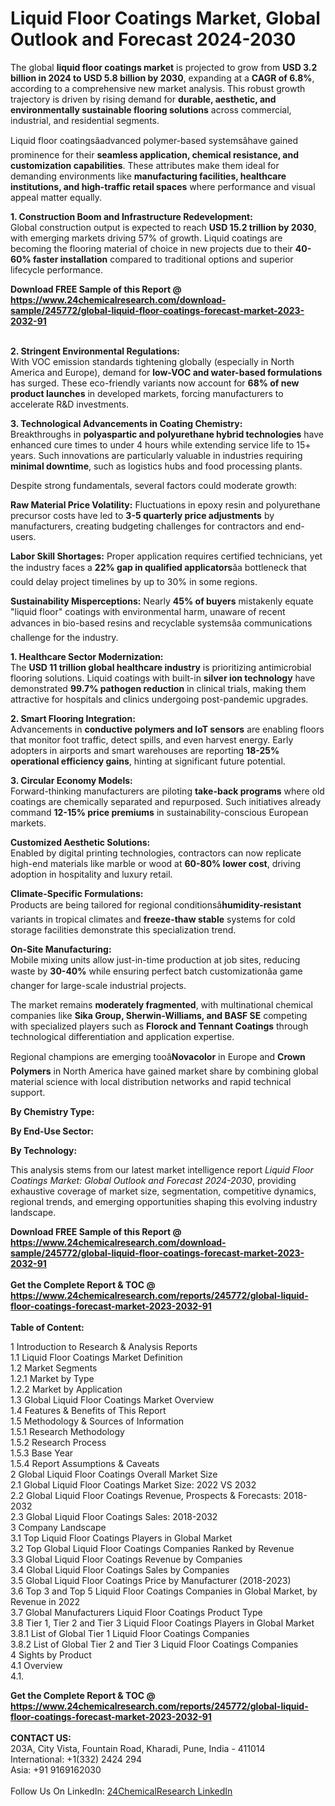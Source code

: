 <h1>Liquid Floor Coatings Market, Global Outlook and Forecast 2024-2030</h1><p>The global <strong>liquid floor coatings market</strong> is projected to grow from <strong>USD 3.2 billion in 2024 to USD 5.8 billion by 2030</strong>, expanding at a <strong>CAGR of 6.8%</strong>, according to a comprehensive new market analysis. This robust growth trajectory is driven by rising demand for <strong>durable, aesthetic, and environmentally sustainable flooring solutions</strong> across commercial, industrial, and residential segments.</p><p>Liquid floor coatingsâadvanced polymer-based systemsâhave gained prominence for their <strong>seamless application, chemical resistance, and customization capabilities</strong>. These attributes make them ideal for demanding environments like <strong>manufacturing facilities, healthcare institutions, and high-traffic retail spaces</strong> where performance and visual appeal matter equally.</p><p><strong>1. Construction Boom and Infrastructure Redevelopment:</strong><br>
Global construction output is expected to reach <strong>USD 15.2 trillion by 2030</strong>, with emerging markets driving 57% of growth. Liquid coatings are becoming the flooring material of choice in new projects due to their <strong>40-60% faster installation</strong> compared to traditional options and superior lifecycle performance.</p><div><b>Download FREE Sample of this Report @ 
            <a href="https://www.24chemicalresearch.com/download-sample/245772/global-liquid-floor-coatings-forecast-market-2023-2032-91">
            https://www.24chemicalresearch.com/download-sample/245772/global-liquid-floor-coatings-forecast-market-2023-2032-91</a></b></div><br><p><strong>2. Stringent Environmental Regulations:</strong><br>
With VOC emission standards tightening globally (especially in North America and Europe), demand for <strong>low-VOC and water-based formulations</strong> has surged. These eco-friendly variants now account for <strong>68% of new product launches</strong> in developed markets, forcing manufacturers to accelerate R&amp;D investments.</p><p><strong>3. Technological Advancements in Coating Chemistry:</strong><br>
Breakthroughs in <strong>polyaspartic and polyurethane hybrid technologies</strong> have enhanced cure times to under 4 hours while extending service life to 15+ years. Such innovations are particularly valuable in industries requiring <strong>minimal downtime</strong>, such as logistics hubs and food processing plants.</p><p>Despite strong fundamentals, several factors could moderate growth:</p><p><strong>Raw Material Price Volatility:</strong> Fluctuations in epoxy resin and polyurethane precursor costs have led to <strong>3-5 quarterly price adjustments</strong> by manufacturers, creating budgeting challenges for contractors and end-users.</p><p><strong>Labor Skill Shortages:</strong> Proper application requires certified technicians, yet the industry faces a <strong>22% gap in qualified applicators</strong>âa bottleneck that could delay project timelines by up to 30% in some regions.</p><p><strong>Sustainability Misperceptions:</strong> Nearly <strong>45% of buyers</strong> mistakenly equate "liquid floor" coatings with environmental harm, unaware of recent advances in bio-based resins and recyclable systemsâa communications challenge for the industry.</p><p><strong>1. Healthcare Sector Modernization:</strong><br>
The <strong>USD 11 trillion global healthcare industry</strong> is prioritizing antimicrobial flooring solutions. Liquid coatings with built-in <strong>silver ion technology</strong> have demonstrated <strong>99.7% pathogen reduction</strong> in clinical trials, making them attractive for hospitals and clinics undergoing post-pandemic upgrades.</p><p><strong>2. Smart Flooring Integration:</strong><br>
Advancements in <strong>conductive polymers and IoT sensors</strong> are enabling floors that monitor foot traffic, detect spills, and even harvest energy. Early adopters in airports and smart warehouses are reporting <strong>18-25% operational efficiency gains</strong>, hinting at significant future potential.</p><p><strong>3. Circular Economy Models:</strong><br>
Forward-thinking manufacturers are piloting <strong>take-back programs</strong> where old coatings are chemically separated and repurposed. Such initiatives already command <strong>12-15% price premiums</strong> in sustainability-conscious European markets.</p><p><strong>Customized Aesthetic Solutions:</strong><br>
    Enabled by digital printing technologies, contractors can now replicate high-end materials like marble or wood at <strong>60-80% lower cost</strong>, driving adoption in hospitality and luxury retail.</p><p><strong>Climate-Specific Formulations:</strong><br>
    Products are being tailored for regional conditionsâ<strong>humidity-resistant</strong> variants in tropical climates and <strong>freeze-thaw stable</strong> systems for cold storage facilities demonstrate this specialization trend.</p><p><strong>On-Site Manufacturing:</strong><br>
    Mobile mixing units allow just-in-time production at job sites, reducing waste by <strong>30-40%</strong> while ensuring perfect batch customizationâa game changer for large-scale industrial projects.</p><p>The market remains <strong>moderately fragmented</strong>, with multinational chemical companies like <strong>Sika Group, Sherwin-Williams, and BASF SE</strong> competing with specialized players such as <strong>Florock and Tennant Coatings</strong> through technological differentiation and application expertise.</p><p>Regional champions are emerging tooâ<strong>Novacolor</strong> in Europe and <strong>Crown Polymers</strong> in North America have gained market share by combining global material science with local distribution networks and rapid technical support.</p><p><strong>By Chemistry Type:</strong></p><p><strong>By End-Use Sector:</strong></p><p><strong>By Technology:</strong></p><p>This analysis stems from our latest market intelligence report <em>Liquid Floor Coatings Market: Global Outlook and Forecast 2024-2030</em>, providing exhaustive coverage of market size, segmentation, competitive dynamics, regional trends, and emerging opportunities shaping this evolving industry landscape.</p><div><b>Download FREE Sample of this Report @ 
            <a href="https://www.24chemicalresearch.com/download-sample/245772/global-liquid-floor-coatings-forecast-market-2023-2032-91">
            https://www.24chemicalresearch.com/download-sample/245772/global-liquid-floor-coatings-forecast-market-2023-2032-91</a></b></div><br><div><b>Get the Complete Report & TOC @ 
            <a href="https://www.24chemicalresearch.com/reports/245772/global-liquid-floor-coatings-forecast-market-2023-2032-91">
            https://www.24chemicalresearch.com/reports/245772/global-liquid-floor-coatings-forecast-market-2023-2032-91</a></b></div><br>
            <b>Table of Content:</b><p>1 Introduction to Research & Analysis Reports<br />
    1.1 Liquid Floor Coatings Market Definition<br />
    1.2 Market Segments<br />
        1.2.1 Market by Type<br />
        1.2.2 Market by Application<br />
    1.3 Global Liquid Floor Coatings Market Overview<br />
    1.4 Features & Benefits of This Report<br />
    1.5 Methodology & Sources of Information<br />
        1.5.1 Research Methodology<br />
        1.5.2 Research Process<br />
        1.5.3 Base Year<br />
        1.5.4 Report Assumptions & Caveats<br />
2 Global Liquid Floor Coatings Overall Market Size<br />
    2.1 Global Liquid Floor Coatings Market Size: 2022 VS 2032<br />
    2.2 Global Liquid Floor Coatings Revenue, Prospects & Forecasts: 2018-2032<br />
    2.3 Global Liquid Floor Coatings Sales: 2018-2032<br />
3 Company Landscape<br />
    3.1 Top Liquid Floor Coatings Players in Global Market<br />
    3.2 Top Global Liquid Floor Coatings Companies Ranked by Revenue<br />
    3.3 Global Liquid Floor Coatings Revenue by Companies<br />
    3.4 Global Liquid Floor Coatings Sales by Companies<br />
    3.5 Global Liquid Floor Coatings Price by Manufacturer (2018-2023)<br />
    3.6 Top 3 and Top 5 Liquid Floor Coatings Companies in Global Market, by Revenue in 2022<br />
    3.7 Global Manufacturers Liquid Floor Coatings Product Type<br />
    3.8 Tier 1, Tier 2 and Tier 3 Liquid Floor Coatings Players in Global Market<br />
        3.8.1 List of Global Tier 1 Liquid Floor Coatings Companies<br />
        3.8.2 List of Global Tier 2 and Tier 3 Liquid Floor Coatings Companies<br />
4 Sights by Product<br />
    4.1 Overview<br />
        4.1.</p><div><b>Get the Complete Report & TOC @ 
            <a href="https://www.24chemicalresearch.com/reports/245772/global-liquid-floor-coatings-forecast-market-2023-2032-91">
            https://www.24chemicalresearch.com/reports/245772/global-liquid-floor-coatings-forecast-market-2023-2032-91</a></b></div><br><b>CONTACT US:</b><br>
            203A, City Vista, Fountain Road, Kharadi, Pune, India - 411014<br>
            International: +1(332) 2424 294<br>
            Asia: +91 9169162030 <br><br>
            Follow Us On LinkedIn: <a href="https://www.linkedin.com/company/24chemicalresearch/">24ChemicalResearch LinkedIn</a>